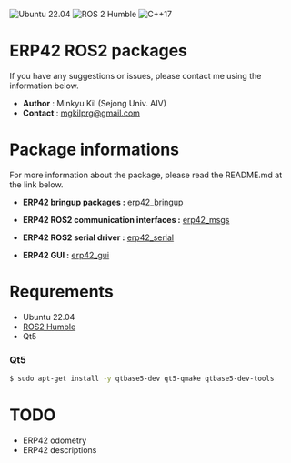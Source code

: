 ![Ubuntu 22.04](https://img.shields.io/badge/Ubuntu-22.04-E95420?logo=ubuntu)
![ROS 2 Humble](https://img.shields.io/badge/ROS%202-Humble-87CEEB?logo=ros)
![C++17](https://img.shields.io/badge/C%2B%2B-17-blue?logo=c%2B%2B)

# ERP42 ROS2 packages
If you have any suggestions or issues, please contact me using the information below.  

- **Author**  : Minkyu Kil (Sejong Univ. AIV)  
- **Contact** : mgkilprg@gmail.com

# Package informations
For more information about the package, please read the README.md at the link below.

- **ERP42 bringup packages :** [erp42_bringup](https://github.com/mingminQ/erp42_ros/tree/humble/src/erp42_bringup)

- **ERP42 ROS2 communication interfaces :** [erp42_msgs](https://github.com/mingminQ/erp42_ros/tree/humble/src/erp42_msgs)

- **ERP42 ROS2 serial driver :** [erp42_serial](https://github.com/mingminQ/erp42_ros/tree/humble/src/erp42_serial)

- **ERP42 GUI :** [erp42_gui](https://github.com/mingminQ/erp42_ros/tree/humble/src/erp42_gui)

# Requrements
- Ubuntu 22.04
- [ROS2 Humble](https://docs.ros.org/en/humble/Installation.html)
- Qt5

### Qt5
```bash
$ sudo apt-get install -y qtbase5-dev qt5-qmake qtbase5-dev-tools
```



# TODO
- ERP42 odometry
- ERP42 descriptions
